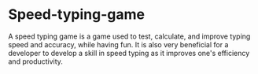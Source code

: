 # Speed-typing-game
A speed typing game is a game used to test, calculate, and improve typing speed and accuracy, while having fun. 
It is also very beneficial for a developer to develop a skill in speed typing as it improves one's efficiency and productivity.
